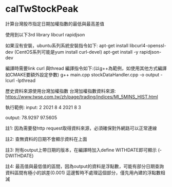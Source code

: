 # calTwStockPeak
計算台灣股市指定日期加權指數的最低與最高差值

使用到以下3rd library
libcurl
rapidjson

如果沒有安裝，ubuntu系列系統安裝指令如下:
apt-get install libcurl4-openssl-dev   (CentOS系列可能是yum install curl-devel)
apt-get install -y rapidjson-dev

編譯時需要link curl 與thread
編譯指令如下:(以g++為範例，如使用其他方式編譯如CMAKE要額外設定參數)
g++ main.cpp stockDataHandler.cpp -o output -lcurl -lpthread

歷史資料來源使用台灣加權指數
台灣加權指數資料來源:
https://www.twse.com.tw/zh/page/trading/indices/MI_5MINS_HIST.html

執行範例:
input:
2
2021 8 4
2021 8 3

output:
78.9297
97.5605

註1: 因為需要發http request取得資料來源，必須確保對外網路可以正常連線

註2: 查無資料的日期不會顯示資料在上面

註3: 附有output上帶日期的版本，在編譯時加入define WITHDATE即可顯示 (-DWITHDATE)

註4: 最高值與最低值的區間，因為output的資料是浮點數，可能有部分日期查詢資料區間有極小的誤差(0.001)
這邊暫時不處理這個部分，僅先用內建的浮點數相減